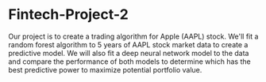 # Fintech-Project-2

Our project is to create a trading algorithm for Apple (AAPL) stock.  We'll fit a random forest algorithm to 5 years of AAPL stock market data to create a predictive model.  We will also fit a deep neural network model to the data and compare the performance of both models to determine which has the best predictive power to maximize potential portfolio value.
